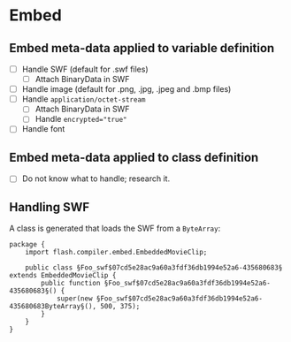 # Embed

## Embed meta-data applied to variable definition

* [ ] Handle SWF (default for .swf files)
  * [ ] Attach BinaryData in SWF
* [ ] Handle image (default for .png, .jpg, .jpeg and .bmp files)
* [ ] Handle `application/octet-stream`
  * [ ] Attach BinaryData in SWF
  * [ ] Handle `encrypted="true"`
* [ ] Handle font

## Embed meta-data applied to class definition

* [ ] Do not know what to handle; research it.

## Handling SWF

A class is generated that loads the SWF from a `ByteArray`:

```as3
package {
    import flash.compiler.embed.EmbeddedMovieClip;
   
    public class §Foo_swf$07cd5e28ac9a60a3fdf36db1994e52a6-435680683§ extends EmbeddedMovieClip {
        public function §Foo_swf$07cd5e28ac9a60a3fdf36db1994e52a6-435680683§() {
            super(new §Foo_swf$07cd5e28ac9a60a3fdf36db1994e52a6-435680683ByteArray§(), 500, 375);
        }
    }
}
```
